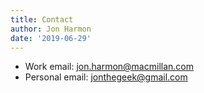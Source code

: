 ```yaml
---
title: Contact
author: Jon Harmon
date: '2019-06-29'
---
```


* Work email: [jon.harmon@macmillan.com](mailto:jon.harmon@macmillan.com)
* Personal email: [jonthegeek@gmail.com](mailto:jonthegeek@gmail.com)
